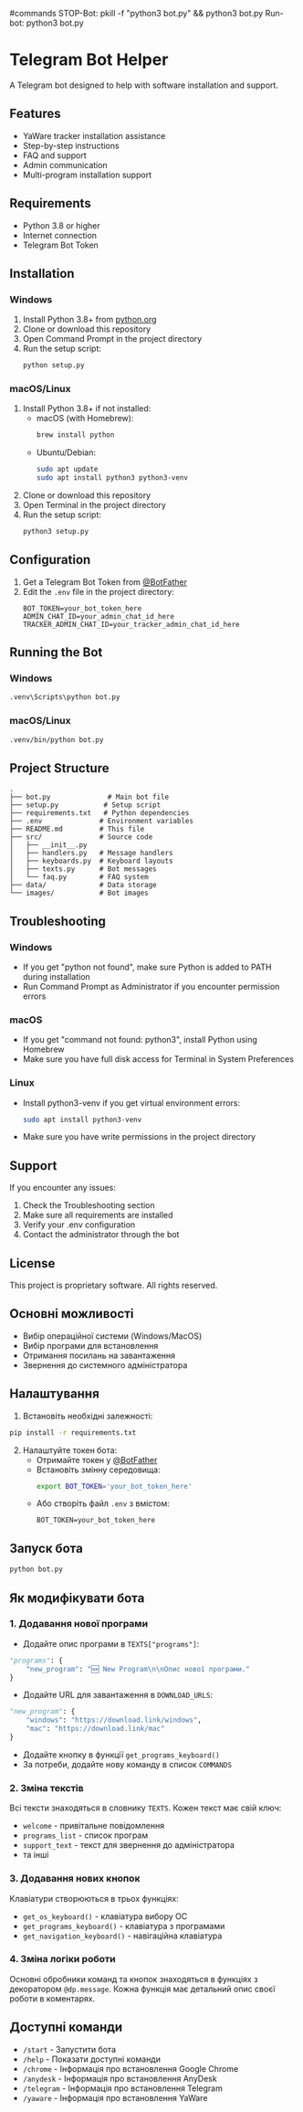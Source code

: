 #commands
STOP-Bot: pkill -f "python3 bot.py" && python3 bot.py
Run-bot: python3 bot.py

# Telegram Bot Helper

A Telegram bot designed to help with software installation and support.

## Features

- YaWare tracker installation assistance
- Step-by-step instructions
- FAQ and support
- Admin communication
- Multi-program installation support

## Requirements

- Python 3.8 or higher
- Internet connection
- Telegram Bot Token

## Installation

### Windows

1. Install Python 3.8+ from [python.org](https://www.python.org/downloads/)
2. Clone or download this repository
3. Open Command Prompt in the project directory
4. Run the setup script:
   ```cmd
   python setup.py
   ```

### macOS/Linux

1. Install Python 3.8+ if not installed:
   - macOS (with Homebrew):
     ```bash
     brew install python
     ```
   - Ubuntu/Debian:
     ```bash
     sudo apt update
     sudo apt install python3 python3-venv
     ```
2. Clone or download this repository
3. Open Terminal in the project directory
4. Run the setup script:
   ```bash
   python3 setup.py
   ```

## Configuration

1. Get a Telegram Bot Token from [@BotFather](https://t.me/BotFather)
2. Edit the `.env` file in the project directory:
   ```
   BOT_TOKEN=your_bot_token_here
   ADMIN_CHAT_ID=your_admin_chat_id_here
   TRACKER_ADMIN_CHAT_ID=your_tracker_admin_chat_id_here
   ```

## Running the Bot

### Windows
```cmd
.venv\Scripts\python bot.py
```

### macOS/Linux
```bash
.venv/bin/python bot.py
```

## Project Structure

```
.
├── bot.py              # Main bot file
├── setup.py           # Setup script
├── requirements.txt   # Python dependencies
├── .env              # Environment variables
├── README.md         # This file
├── src/              # Source code
│   ├── __init__.py
│   ├── handlers.py   # Message handlers
│   ├── keyboards.py  # Keyboard layouts
│   ├── texts.py      # Bot messages
│   └── faq.py        # FAQ system
├── data/             # Data storage
└── images/           # Bot images
```

## Troubleshooting

### Windows
- If you get "python not found", make sure Python is added to PATH during installation
- Run Command Prompt as Administrator if you encounter permission errors

### macOS
- If you get "command not found: python3", install Python using Homebrew
- Make sure you have full disk access for Terminal in System Preferences

### Linux
- Install python3-venv if you get virtual environment errors:
  ```bash
  sudo apt install python3-venv
  ```
- Make sure you have write permissions in the project directory

## Support

If you encounter any issues:
1. Check the Troubleshooting section
2. Make sure all requirements are installed
3. Verify your .env configuration
4. Contact the administrator through the bot

## License

This project is proprietary software. All rights reserved.

## Основні можливості

- Вибір операційної системи (Windows/MacOS)
- Вибір програми для встановлення
- Отримання посилань на завантаження
- Звернення до системного адміністратора

## Налаштування

1. Встановіть необхідні залежності:
```bash
pip install -r requirements.txt
```

2. Налаштуйте токен бота:
   - Отримайте токен у [@BotFather](https://t.me/BotFather)
   - Встановіть змінну середовища:
     ```bash
     export BOT_TOKEN='your_bot_token_here'
     ```
   - Або створіть файл `.env` з вмістом:
     ```
     BOT_TOKEN=your_bot_token_here
     ```

## Запуск бота

```bash
python bot.py
```

## Як модифікувати бота

### 1. Додавання нової програми

- Додайте опис програми в `TEXTS["programs"]`:
```python
"programs": {
    "new_program": "🆕 New Program\n\nОпис нової програми."
}
```

- Додайте URL для завантаження в `DOWNLOAD_URLS`:
```python
"new_program": {
    "windows": "https://download.link/windows",
    "mac": "https://download.link/mac"
}
```

- Додайте кнопку в функції `get_programs_keyboard()`
- За потреби, додайте нову команду в список `COMMANDS`

### 2. Зміна текстів

Всі тексти знаходяться в словнику `TEXTS`. Кожен текст має свій ключ:
- `welcome` - привітальне повідомлення
- `programs_list` - список програм
- `support_text` - текст для звернення до адміністратора
- та інші

### 3. Додавання нових кнопок

Клавіатури створюються в трьох функціях:
- `get_os_keyboard()` - клавіатура вибору ОС
- `get_programs_keyboard()` - клавіатура з програмами
- `get_navigation_keyboard()` - навігаційна клавіатура

### 4. Зміна логіки роботи

Основні обробники команд та кнопок знаходяться в функціях з декоратором `@dp.message`. Кожна функція має детальний опис своєї роботи в коментарях.

## Доступні команди

- `/start` - Запустити бота
- `/help` - Показати доступні команди
- `/chrome` - Інформація про встановлення Google Chrome
- `/anydesk` - Інформація про встановлення AnyDesk
- `/telegram` - Інформація про встановлення Telegram
- `/yaware` - Інформація про встановлення YaWare 